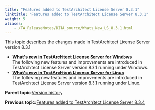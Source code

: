 ```yaml
--- 
title: "Features added to TestArchitect License Server 8.3.1"
linktitle: "Features added to TestArchitect License Server 8.3.1"
weight: 5
aliases: 
    - /TA_ReleaseNotes/DITA_source/Whats_New_LS_8.3.1.html
---
```


This topic describes the changes made in TestArchitect License Server version 8.3.1.

-   **[What's new in TestArchitect License Server for Windows](/TA_ReleaseNotes/DITA_source/Whats_New_LS_8.3.1_Windows.html)**  
The following new features and improvements are introduced in TestArchitect License Server version 8.3.1 running under Windows.
-   **[What's new in TestArchitect License Server for Linux](/TA_ReleaseNotes/DITA_source/Whats_New_LS_8.3.1_Linux.html)**  
The following new features and improvements are introduced in TestArchitect License Server version 8.3.1 running under Linux.

**Parent topic:**[Version history](/TA_ReleaseNotes/DITA_source/Version_History_LS.html)

**Previous topic:**[Features added to TestArchitect License Server 8.3.4](/TA_ReleaseNotes/DITA_source/Whats_New_LS_8.3.4.html)

